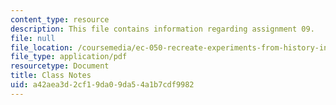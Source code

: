 ```yaml
---
content_type: resource
description: This file contains information regarding assignment 09.
file: null
file_location: /coursemedia/ec-050-recreate-experiments-from-history-inform-the-future-from-the-past-galileo-january-iap-2010/a42aea3d2cf19da09da54a1b7cdf9982_MITEC_050IAP10_assn09.pdf
file_type: application/pdf
resourcetype: Document
title: Class Notes
uid: a42aea3d-2cf1-9da0-9da5-4a1b7cdf9982
---
```

